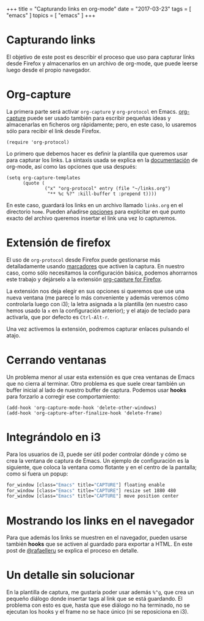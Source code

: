 +++
title = "Capturando links en org-mode"
date = "2017-03-23"
tags = [ "emacs" ]
topics = [ "emacs" ]
+++

# Capturando links

El objetivo de este post es describir el proceso que uso para capturar links desde Firefox y almacenarlos en un archivo de org-mode, que puede leerse luego desde el propio navegador.


# Org-capture

La primera parte será activar `org-capture` y `org-protocol` en Emacs. [org-capture](https://www.gnu.org/software/emacs/manual/html_node/org/Capture.html#Capture) puede ser usado también para escribir pequeñas ideas y almacenarlas en ficheros org rápidamente; pero, en este caso, lo usaremos sólo para recibir el link desde Firefox.

```emacs-lisp
(require 'org-protocol)
```

Lo primero que debemos hacer es definir la plantilla que queremos usar para capturar los links. La sintaxis usada se explica en la [documentación](https://www.gnu.org/software/emacs/manual/html_node/org/Template-expansion.html#Template-expansion) de org-mode, así como las opciones que usa después:

```emacs-lisp
(setq org-capture-templates
      (quote (
              ("x" "org-protocol" entry (file "~/links.org")
               "** %c %?" :kill-buffer t :prepend t))))
```

En este caso, guardará los links en un archivo llamado `links.org` en el directorio `home`. Pueden añadirse [opciones](https://www.gnu.org/software/emacs/manual/html_node/org/Template-elements.html#Template-elements) para explicitar en qué punto exacto del archivo queremos insertar el link una vez lo capturemos.


# Extensión de firefox

El uso de `org-protocol` desde Firefox puede gestionarse más detalladamente usando [marcadores](http://orgmode.org/worg/org-contrib/org-protocol.html#sec-4) que activen la captura. En nuestro caso, como sólo necesitamos la configuración básica, podemos ahorrarnos este trabajo y dejárselo a la extensión [org-capture for Firefox](http://chadok.info/firefox-org-capture/).

La extensión nos deja elegir en sus opciones si queremos que use una nueva ventana (me parece lo más conveniente y además veremos cómo controlarla luego con i3); la letra asignada a la plantilla (en nuestro caso hemos usado la `x` en la configuración anterior); y el atajo de teclado para activarla, que por defecto es `Ctrl-Alt-r`.

Una vez activemos la extensión, podremos capturar enlaces pulsando el atajo.


# Cerrando ventanas

Un problema menor al usar esta extensión es que crea ventanas de Emacs que no cierra al terminar. Otro problema es que suele crear también un buffer inicial al lado de nuestro buffer de captura. Podemos usar **hooks** para forzarlo a corregir ese comportamiento:

```emacs-lisp
(add-hook 'org-capture-mode-hook 'delete-other-windows)
(add-hook 'org-capture-after-finalize-hook 'delete-frame)
```


# Integrándolo en i3

Para los usuarios de i3, puede ser útil poder controlar dónde y cómo se crea la ventana de captura de Emacs. Un ejemplo de configuración es la siguiente, que coloca la ventana como flotante y en el centro de la pantalla; como si fuera un popup:

```bash
for_window [class="Emacs" title="CAPTURE"] floating enable
for_window [class="Emacs" title="CAPTURE"] resize set 1880 480
for_window [class="Emacs" title="CAPTURE"] move position center
```


# Mostrando los links en el navegador

Para que además los links se muestren en el navegador, pueden usarse también **hooks** que se activen al guardado para exportar a HTML. En este post de [@rafaelleru](https://rafaelleru.github.io/blog/to_read_list_emacs/) se explica el proceso en detalle.


# Un detalle sin solucionar

En la plantilla de captura, me gustaría poder usar además `%^g`, que crea un pequeño diálogo donde insertar tags al link que se está guardando. El problema con esto es que, hasta que ese diálogo no ha terminado, no se ejecutan los hooks y el frame no se hace único (ni se reposiciona en i3).
